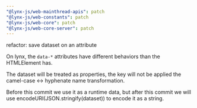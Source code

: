 ```yaml
---
"@lynx-js/web-mainthread-apis": patch
"@lynx-js/web-constants": patch
"@lynx-js/web-core": patch
"@lynx-js/web-core-server": patch
---
```


refactor: save dataset on an attribute

On lynx, the `data-*` attributes have different behaviors than the HTMLElement has.

The dataset will be treated as properties, the key will not be applied the camel-case <-> hyphenate name transformation.

Before this commit we use it as a runtime data, but after this commit we will use encodeURI(JSON.stringify(dataset)) to encode it as a string.
